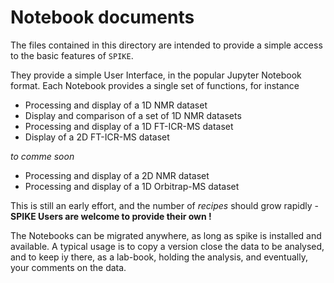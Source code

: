 # Notebook documents

The files contained in this directory are intended to provide a simple access to the basic features of `SPIKE`.

They provide a simple User Interface, in the popular Jupyter Notebook format.
Each Notebook provides a single set of functions, for instance 

- Processing and display of a 1D NMR dataset
- Display and comparison of a set of 1D NMR datasets
- Processing and display of a 1D FT-ICR-MS dataset
- Display of a 2D FT-ICR-MS dataset

*to comme soon*

- Processing and display of a 2D NMR dataset
- Processing and display of a 1D Orbitrap-MS dataset

This is still an early effort, and the number of *recipes* should grow rapidly - **SPIKE Users are welcome to provide their own !**

The Notebooks can be migrated anywhere, as long as spike is installed and available.
A typical usage is to copy a version close the data to be analysed, and to keep iy there, as a lab-book, holding the analysis, and eventually, your comments on the data.
